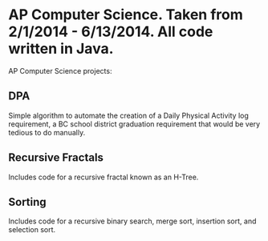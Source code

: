 AP Computer Science. Taken from 2/1/2014 - 6/13/2014. All code written in Java.
====

AP Computer Science projects:

DPA
---
Simple algorithm to automate the creation of a Daily Physical Activity log requirement, a BC school district graduation
requirement that would be very tedious to do manually.

Recursive Fractals
-----
Includes code for a recursive fractal known as an H-Tree.

Sorting
-----
Includes code for a recursive binary search, merge sort, insertion sort, and selection sort. 


